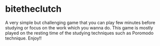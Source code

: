# bitetheclutch
A very simple but challenging game that you can play few minutes before studying or focus on the work which you wanna do.  This game is mostly played on the resting time of the studying techniques such as Poromodo technique. Enjoy!!
